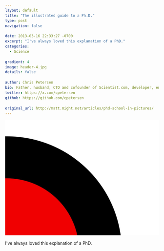 ```yaml
---
layout: default
title: "The illustrated guide to a Ph.D."
type: post
navigation: false

date: 2013-03-16 22:33:27 -0700
excerpt: "I've always loved this explanation of a PhD."
categories:
  - Science

gradient: 4
image: header-4.jpg
details: false

author: Chris Petersen
bio: Father, husband, CTO and cofounder of Scientist.com, developer, entrepreneur and technologist.
twitter: https://x.com/cpetersen
github: https://github.com/cpetersen

original_url: http://matt.might.net/articles/phd-school-in-pictures/
---
```





 ![PhDKnowledge.011.jpg](/assets/import/33fef2267603fbce2935e8fc5eb919ad.jpg) 

 I've always loved this explanation of a PhD.
